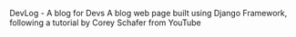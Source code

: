 DevLog - A blog for Devs
A blog web page built using Django Framework, following a tutorial by Corey Schafer from YouTube
